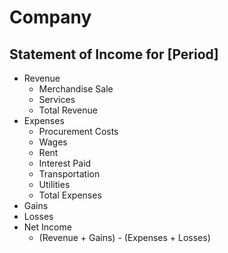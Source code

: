# Company
## Statement of Income for [Period]

* Revenue
  * Merchandise Sale
  * Services
  * Total Revenue
* Expenses
  * Procurement Costs
  * Wages
  * Rent
  * Interest Paid
  * Transportation
  * Utilities
  * Total Expenses
* Gains
* Losses
* Net Income
  * (Revenue + Gains) - (Expenses + Losses)